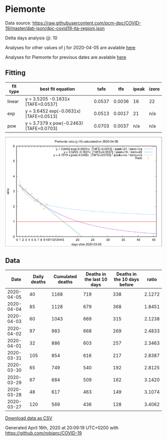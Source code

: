 # Piemonte

Data source: https://raw.githubusercontent.com/pcm-dpc/COVID-19/master/dati-json/dpc-covid19-ita-regioni.json

Delta days analysis (j): 10

Analyses for other values of j for 2020-04-05 are avalable [here](../2020-04-05/README.md)

Analyses for Piemonte for previous dates are avalable [here](../README.md)

## Fitting 
|fit type|best fit equation|tafe|tfe|ipeak|izero|
|-------|-----|--------|------|---|---|
|linear|y = 3.5205 -0.1631x  [TAFE=0.0537]|0.0537|0.0036|16|22|
|exp|y = 3.6452 exp(-0.0631x)  [TAFE=0.0513]|0.0513|0.0017|21|n/a|
|pow|y = 3.7379 x pow(-0.2463)  [TAFE=0.0703]|0.0703|0.0037|n/a|n/a|

![Plot](COVID-19_piemonte_j10_2020-04-05.png)

## Data
|Date|Daily deaths|Cumulated deaths|Deaths in the last 10 days|Deaths in the 10 days before|ratio|
|----|----------|-----------|-------|--------------------|-----|
|2020-04-05|40|1168|719|338|2.1272|
|2020-04-04|85|1128|679|368|1.8451|
|2020-04-03|60|1043|669|315|2.1238|
|2020-04-02|97|983|668|269|2.4833|
|2020-04-01|32|886|603|257|2.3463|
|2020-03-31|105|854|616|217|2.8387|
|2020-03-30|65|749|540|192|2.8125|
|2020-03-29|67|684|509|162|3.1420|
|2020-03-28|48|617|463|149|3.1074|
|2020-03-27|120|569|436|128|3.4062|

[Download data as CSV](COVID-19_piemonte_j10_2020-04-05.csv)

Generated April 16th, 2020 at 20:09:19 UTC+0200 with https://github.com/robianc/COVID-19
